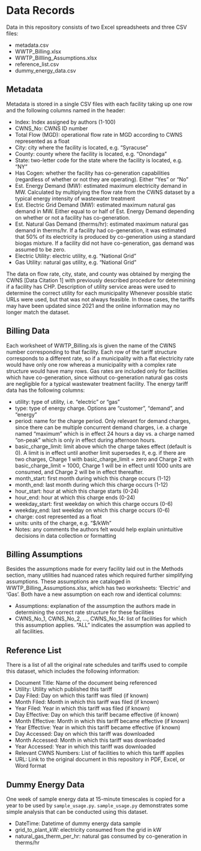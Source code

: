 # Data Records
Data in this repository consists of two Excel spreadsheets and three CSV files:
- metadata.csv
-	WWTP_Billing.xlsx
-	WWTP_Billling_Assumptions.xlsx
- reference_list.csv
- dummy_energy_data.csv

## Metadata
Metadata is stored in a single CSV files with each facility taking up one row and the following columns named in the header:
-	Index: Index assigned by authors (1-100)
-	CWNS_No: CWNS ID number
-	Total Flow (MGD): operational flow rate in MGD according to CWNS represented as a float
-	City: city where the facility is located, e.g. “Syracuse”
-	County: county where the facility is located, e.g. “Onondaga”
-	State: two-letter code for the state where the facility is located, e.g. “NY”
-	Has Cogen: whether the facility has co-generation capabilities (regardless of whether or not they are operating). Either “Yes” or “No”
-	Est. Energy Demand (MW): estimated maximum electricity demand in MW. Calculated by multiplying the flow rate from the CWNS dataset by a typical energy intensity of wastewater treatment
-	Est. Electric Grid Demand (MW): estimated maximum natural gas demand in MW. Either equal to or half of Est. Energy Demand depending on whether or not a facility has co-generation.
-	Est. Natural Gas Demand (therms/hr): estimated maximum natural gas demand in therms/hr. If a facility had co-generation, it was estimated that 50% of its electricity is produced by co-generation using a standard biogas mixture. If a facility did not have co-generation, gas demand was assumed to be zero.
-	Electric Utility: electric utility, e.g. “National Grid”
-	Gas Utility: natural gas utility, e.g. “National Grid”

The data on flow rate, city, state, and county was obtained by merging the CWNS [Data Citation 1] with previously described procedure for determining if a facility has CHP. Description of utility service areas were used to determine the correct utility for each municipality Whenever possible static URLs were used, but that was not always feasible. In those cases, the tariffs may have been updated since 2021 and the online information may no longer match the dataset.

## Billing Data
Each worksheet of WWTP_Billing.xls is given the name of the CWNS number corresponding to that facility. Each row of the tariff structure corresponds to a different rate, so if a municipality with a flat electricity rate would have only one row whereas a municipality with a complex rate structure would have many rows. Gas rates are included only for facilities which have co-generation, since without co-generation natural gas costs are negligible for a typical wastewater treatment facility. The energy tariff data has the following columns:
-	utility: type of utility, i.e. “electric” or “gas”
-	type: type of energy charge. Options are “customer”, “demand”, and “energy”
-	period: name for the charge period. Only relevant for demand charges, since there can be multiple concurrent demand charges, i.e. a charge named “maximum” which is in effect 24 hours a day vs. a charge named “on-peak” which is only in effect during afternoon hours.
-	basic_charge_limit: limit above which the charge takes effect (default is 0). A limit is in effect until another limit supersedes it, e.g. if there are two charges, Charge 1 with basic_charge_limit = zero and Charge 2 with basic_charge_limit = 1000, Charge 1 will be in effect until 1000 units are consumed, and Charge 2 will be in effect thereafter.
-	month_start: first month during which this charge occurs (1-12)
-	month_end: last month during which this charge occurs (1-12)
-	hour_start: hour at which this charge starts (0-24)
-	hour_end: hour at which this charge ends (0-24)
-	weekday_start: first weekday on which this charge occurs (0-6)
-	weekday_end: last weekday on which this charge occurs (0-6)
-	charge: cost represented as a float
-	units: units of the charge, e.g. “$/kWh”
-	Notes: any comments the authors felt would help explain unintuitive decisions in data collection or formatting

## Billing Assumptions
Besides the assumptions made for every facility laid out in the Methods section, many utilities had nuanced rates which required further simplifying assumptions. These assumptions are cataloged in WWTP_Billing_Assumptions.xlsx, which has two worksheets: ‘Electric’ and ‘Gas’. Both have a new assumption on each row and identical columns:
-	Assumptions: explanation of the assumption the authors made in determining the correct rate structure for these facilities
-	CWNS_No_1, CWNS_No_2, …, CWNS_No_14: list of facilities for which this assumption applies. “ALL” indicates the assumption was applied to all facilities.

## Reference List
There is a list of all the original rate schedules and tariffs used to compile this dataset, which includes the following information:
- Document Title: Name of the document being referenced
- Utility: Utility which published this tariff
- Day Filed: Day on which this tariff was filed (if known)
- Month Filed: Month in which this tariff was filed (if known)
- Year Filed: Year in which this tariff was filed (if known)
- Day Effective: Day on which this tariff became effective (if known)
- Month Effective: Month in which this tariff became effective (if known)
- Year Effective: Year in which this tariff became effective (if known)
- Day Accessed: Day on which this tariff was downloaded
- Month Accessed: Month in which this tariff was downloaded
- Year Accessed: Year in which this tariff was downloaded
- Relevant CWNS Numbers: List of facilities to which this tariff applies
- URL: Link to the original document in this repository in PDF, Excel, or Word format

## Dummy Energy Data
One week of sample energy data at 15-minute timescales is copied for a year to be used by `sample_usage.py`.
`sample_usage.py` demonstrates some simple analysis that can be conducted using this dataset.
-	DateTime: Datetime of dummy energy data sample
- grid_to_plant_kW: electricity consumed from the grid in kW
- natural_gas_therm_per_hr: natural gas consumed by co-generation in therms/hr

